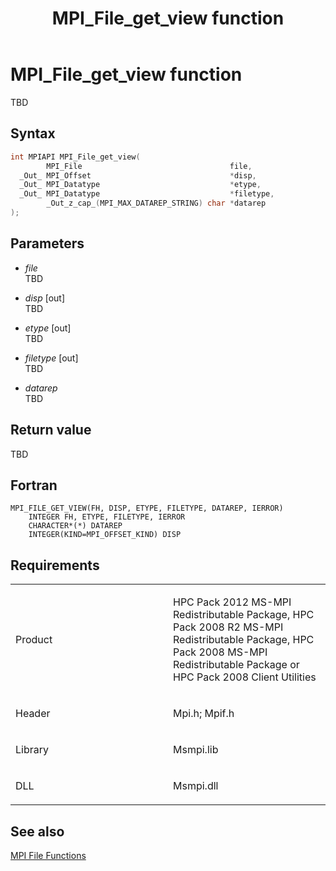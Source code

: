 ﻿---
title: MPI_File_get_view function
TOCTitle: MPI_File_get_view function
ms:assetid: 5760eaeb-fba1-4a07-9e9c-e9ef83c29d16
ms:mtpsurl: https://msdn.microsoft.com/en-us/library/Dn473321(v=VS.85)
ms:contentKeyID: 59360867
ms.date: 03/28/2018
mtps_version: v=VS.85
f1_keywords:
- MPI_FILE_GET_VIEW
- mpif/MPI_File_get_view
- mpi/MPI_FILE_GET_VIEW
dev_langs:
- C++
- C
---

# MPI\_File\_get\_view function

TBD

## Syntax

``` c++
int MPIAPI MPI_File_get_view(
        MPI_File                                 file,
  _Out_ MPI_Offset                               *disp,
  _Out_ MPI_Datatype                             *etype,
  _Out_ MPI_Datatype                             *filetype,
        _Out_z_cap_(MPI_MAX_DATAREP_STRING) char *datarep
);
```

## Parameters

  - *file*  
    TBD

  - *disp* \[out\]  
    TBD

  - *etype* \[out\]  
    TBD

  - *filetype* \[out\]  
    TBD

  - *datarep*  
    TBD

## Return value

TBD

## Fortran

    MPI_FILE_GET_VIEW(FH, DISP, ETYPE, FILETYPE, DATAREP, IERROR)
        INTEGER FH, ETYPE, FILETYPE, IERROR
        CHARACTER*(*) DATAREP
        INTEGER(KIND=MPI_OFFSET_KIND) DISP

## Requirements

<table>
<colgroup>
<col style="width: 50%" />
<col style="width: 50%" />
</colgroup>
<tbody>
<tr class="odd">
<td><p>Product</p></td>
<td><p>HPC Pack 2012 MS-MPI Redistributable Package, HPC Pack 2008 R2 MS-MPI Redistributable Package, HPC Pack 2008 MS-MPI Redistributable Package or HPC Pack 2008 Client Utilities</p></td>
</tr>
<tr class="even">
<td><p>Header</p></td>
<td>Mpi.h;
Mpif.h</td>
</tr>
<tr class="odd">
<td><p>Library</p></td>
<td>Msmpi.lib</td>
</tr>
<tr class="even">
<td><p>DLL</p></td>
<td>Msmpi.dll</td>
</tr>
</tbody>
</table>


## See also

[MPI File Functions](mpi-file-functions.md)


